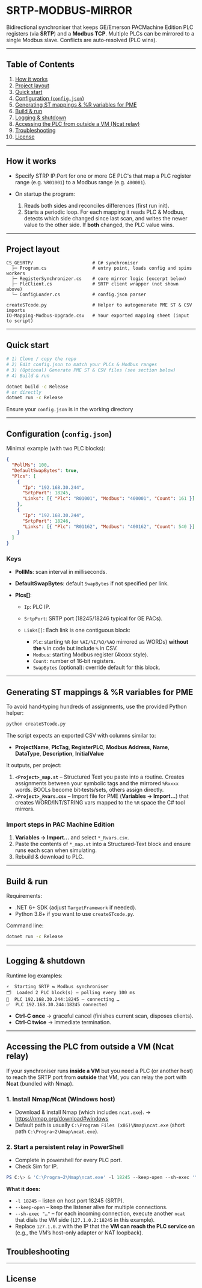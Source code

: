 # SRTP‑MODBUS‑MIRROR

Bidirectional synchroniser that keeps GE/Emerson PACMachine Edition PLC registers (via **SRTP**) and a **Modbus TCP**. Multiple PLCs can be mirrored to a single Modbus slave. Conflicts are auto‑resolved (PLC wins).

---

## Table of Contents

1. [How it works](#how-it-works)
2. [Project layout](#project-layout)
3. [Quick start](#quick-start)
4. [Configuration (`config.json`)](#configuration-configjson)
5. [Generating ST mappings & %R variables for PME](#generating-st-mappings--r-variables-for-pme)
6. [Build & run](#build--run)
7. [Logging & shutdown](#logging--shutdown)
8. [Accessing the PLC from outside a VM (Ncat relay)](<#Accessing-the-PLC-from-outside-a-VM-(Ncat-relay)>)
9. [Troubleshooting](#troubleshooting)
10. [License](#license)

---

## How it works

- Specify STRP IP:Port for one or more GE PLC's that map a PLC register range (e.g. `%R01001`) to a Modbus range (e.g. `400001`).
- On startup the program:

  1. Reads both sides and reconciles differences (first run init).
  2. Starts a periodic loop. For each mapping it reads PLC & Modbus, detects which side changed since last scan, and writes the newer value to the other side. If **both** changed, the PLC value wins.

---

## Project layout

```
CS_GESRTP/                      # C# synchroniser
  ├─ Program.cs                 # entry point, loads config and spins workers
  ├─ RegisterSynchronizer.cs    # core mirror logic (excerpt below)
  ├─ PlcClient.cs               # SRTP client wrapper (not shown above)
  └─ ConfigLoader.cs            # config.json parser

createSTcode.py                 # Helper to autogenerate PME ST & CSV imports
IO-Mapping-Modbus-Upgrade.csv   # Your exported mapping sheet (input to script)
```

---

## Quick start

```bash
# 1) Clone / copy the repo
# 2) Edit config.json to match your PLCs & Modbus ranges
# 3) (Optional) Generate PME ST & CSV files (see section below)
# 4) Build & run

dotnet build -c Release
# or directly
dotnet run -c Release
```

Ensure your `config.json` is in the working directory

---

## Configuration (`config.json`)

Minimal example (with two PLC blocks):

```json
{
  "PollMs": 100,
  "DefaultSwapBytes": true,
  "Plcs": [
    {
      "Ip": "192.168.30.244",
      "SrtpPort": 18245,
      "Links": [{ "Plc": "R01001", "Modbus": "400001", "Count": 161 }]
    },
    {
      "Ip": "192.168.30.244",
      "SrtpPort": 18246,
      "Links": [{ "Plc": "R01162", "Modbus": "400162", "Count": 540 }]
    }
  ]
}
```

### Keys

- **PollMs**: scan interval in milliseconds.
- **DefaultSwapBytes**: default `SwapBytes` if not specified per link.
- **Plcs\[]**:

  - `Ip`: PLC IP.
  - `SrtpPort`: SRTP port (18245/18246 typical for GE PACs).
  - `Links[]`: Each link is one contiguous block:

    - `Plc`: starting `%R` (or `%AI/%I/%Q/%AQ` mirrored as WORDs) **without the `%`** in code but include `%` in CSV.
    - `Modbus`: starting Modbus register (4xxxx style).
    - `Count`: number of 16‑bit registers.
    - `SwapBytes` (optional): override default for this block.

---

## Generating ST mappings & %R variables for PME

To avoid hand‑typing hundreds of assignments, use the provided Python helper:

```bash
python createSTcode.py
```

The script expects an exported CSV with columns similar to:

- **ProjectName**, **PlcTag**, **RegisterPLC**, **Modbus Address**, **Name**, **DataType**, **Description**, **InitialValue**

It outputs, per project:

1. **`<Project>_map.st`** – Structured Text you paste into a routine. Creates assignments between your symbolic tags and the mirrored `%Rxxxx` words. BOOLs become bit‑tests/sets, others assign directly.
2. **`<Project>_Rvars.csv`** – Import file for PME (**Variables → Import…**) that creates WORD/INT/STRING vars mapped to the `%R` space the C# tool mirrors.

### Import steps in PAC Machine Edition

1. **Variables → Import…** and select `*_Rvars.csv`.
2. Paste the contents of `*_map.st` into a Structured‑Text block and ensure runs each scan when simulating.
3. Rebuild & download to PLC.

---

## Build & run

Requirements:

- .NET 6+ SDK (adjust `TargetFramework` if needed).
- Python 3.8+ if you want to use `createSTcode.py`.

Command line:

```bash
dotnet run -c Release

```

---

## Logging & shutdown

Runtime log examples:

```
⚡️  Starting SRTP ⇆ Modbus synchroniser
🗂️  Loaded 2 PLC block(s) – polling every 100 ms
🔌  PLC 192.168.30.244:18245 – connecting …
✅  PLC 192.168.30.244:18245 connected
```

- **Ctrl‑C once** → graceful cancel (finishes current scan, disposes clients).
- **Ctrl‑C twice** → immediate termination.

---

## Accessing the PLC from outside a VM (Ncat relay)

If your synchroniser runs **inside a VM** but you need a PLC (or another host) to reach the SRTP port from **outside** that VM, you can relay the port with **Ncat** (bundled with Nmap).

### 1. Install Nmap/Ncat (Windows host)

- Download & install Nmap (which includes `ncat.exe`). -> https://nmap.org/download#windows
- Default path is usually `C:\Program Files (x86)\Nmap\ncat.exe` (short path `C:\Progra~2\Nmap\ncat.exe`).

### 2. Start a persistent relay in PowerShell

- Complete in powershell for every PLC port.
- Check Sim for IP.

```powershell
PS C:\> & 'C:\Progra~2\Nmap\ncat.exe' -l 18245 --keep-open --sh-exec '"C:\Progra~2\Nmap\ncat.exe" 127.1.0.2 18245'
```

**What it does:**

- `-l 18245` – listen on host port 18245 (SRTP).
- `--keep-open` – keep the listener alive for multiple connections.
- `--sh-exec "…"` – for each incoming connection, execute another `ncat` that dials the VM side (`127.1.0.2:18245` in this example).
- Replace `127.1.0.2` with the IP that the **VM can reach the PLC service on** (e.g., the VM’s host-only adapter or NAT loopback).

## Troubleshooting

---

## License
